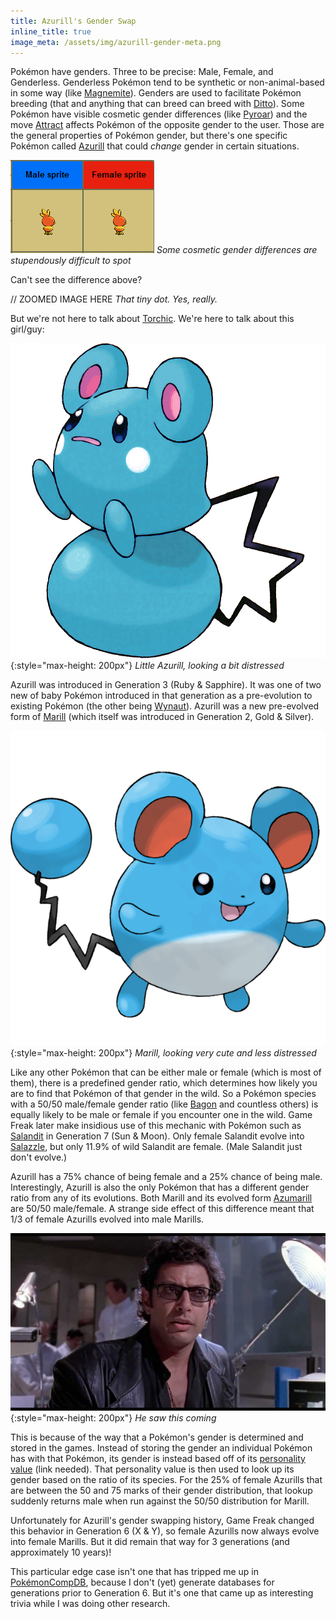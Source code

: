 ```yaml
---
title: Azurill's Gender Swap
inline_title: true
image_meta: /assets/img/azurill-gender-meta.png
---
```


Pokémon have genders. Three to be precise: Male, Female, and Genderless. Genderless Pokémon tend to be synthetic or non-animal-based in some way (like [Magnemite](https://www.serebii.net/pokedex-sm/081.shtml)). Genders are used to facilitate Pokémon breeding (that and anything that can breed can breed with [Ditto](https://www.serebii.net/pokedex-sm/132.shtml)). Some Pokémon have visible cosmetic gender differences (like [Pyroar](https://www.serebii.net/pokedex-sm/668.shtml)) and the move [Attract](https://www.serebii.net/attackdex-sm/attract.shtml) affects Pokémon of the opposite gender to the user. Those are the general properties of Pokémon gender, but there's one specific Pokémon called [Azurill](https://www.serebii.net/pokedex-sm/298.shtml) that could *change* gender in certain situations.

![](/assets/img/torchic-gender-difference.PNG)
*Some cosmetic gender differences are stupendously difficult to spot*

Can't see the difference above?

// ZOOMED IMAGE HERE
*That tiny dot. Yes, really.*

But we're not here to talk about [Torchic](https://www.serebii.net/pokedex-sm/255.shtml). We're here to talk about this girl/guy:

![](/assets/img/azurill.png){:style="max-height: 200px"}
*Little Azurill, looking a bit distressed*

Azurill was introduced in Generation 3 (Ruby & Sapphire). It was one of two new of baby Pokémon introduced in that generation as a pre-evolution to existing Pokémon (the other being [Wynaut](https://www.serebii.net/pokedex-sm/360.shtml)). Azurill was a new pre-evolved form of [Marill](https://www.serebii.net/pokedex-sm/183.shtml) (which itself was introduced in Generation 2, Gold & Silver).

![](/assets/img/marill.png){:style="max-height: 200px"}
*Marill, looking very cute and less distressed*

Like any other Pokémon that can be either male or female (which is most of them), there is a predefined gender ratio, which determines how likely you are to find that Pokémon of that gender in the wild. So a Pokémon species with a 50/50 male/female gender ratio (like [Bagon](https://www.serebii.net/pokedex-sm/371.shtml) and countless others) is equally likely to be male or female if you encounter one in the wild. Game Freak later make insidious use of this mechanic with Pokémon such as [Salandit](https://www.serebii.net/pokedex-sm/757.shtml) in Generation 7 (Sun & Moon). Only female Salandit evolve into [Salazzle](https://www.serebii.net/pokedex-sm/758.shtml), but only 11.9% of wild Salandit are female. (Male Salandit just don't evolve.)

Azurill has a 75% chance of being female and a 25% chance of being male. Interestingly, Azurill is also the only Pokémon that has a different gender ratio from any of its evolutions. Both Marill and its evolved form [Azumarill](https://www.serebii.net/pokedex-sm/184.shtml) are 50/50 male/female. A strange side effect of this difference meant that 1/3 of female Azurills evolved into male Marills.

![](/assets/img/goldblum-life.jpg){:style="max-height: 200px"}
*He saw this coming*

This is because of the way that a Pokémon's gender is determined and stored in the games. Instead of storing the gender an individual Pokémon has with that Pokémon, its gender is instead based off of its [personality value]() (link needed). That personality value is then used to look up its gender based on the ratio of its species. For the 25% of female Azurills that are between the 50 and 75 marks of their gender distribution, that lookup suddenly returns male when run against the 50/50 distribution for Marill.

Unfortunately for Azurill's gender swapping history, Game Freak changed this behavior in Generation 6 (X & Y), so female Azurills now always evolve into female Marills. But it did remain that way for 3 generations (and approximately 10 years)!

This particular edge case isn't one that has tripped me up in [PokémonCompDB](/pokemoncompdb.html), because I don't (yet) generate databases for generations prior to Generation 6. But it's one that came up as interesting trivia while I was doing other research.